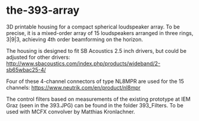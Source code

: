 # the-393-array
3D printable housing for a compact spherical loudspeaker array. To be precise, it is a mixed-order array of 15 loudspeakers arranged in three rings, 3|9|3, achieving 4th order beamforming on the horizon.

The housing is designed to fit SB Acoustics 2.5 inch drivers, but could be adjusted for other drivers:
http://www.sbacoustics.com/index.php/products/wideband/2-sb65wbac25-4/

Four of these 4-channel connectors of type NL8MPR are used for the 15 channels:
https://www.neutrik.com/en/product/nl8mpr

The control filters based on measurements of the existing prototype at IEM Graz (seen in the 393.JPG) can be found in the folder 393_Filters. To be used with MCFX convolver by Matthias Kronlachner.
